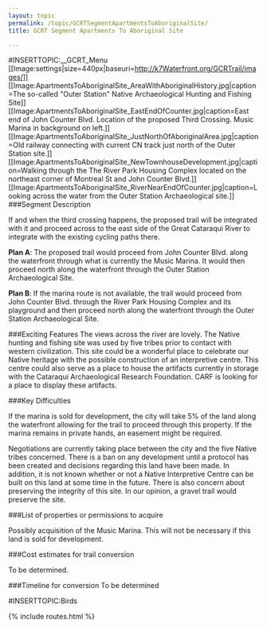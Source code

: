 ```yaml
---
layout: topic
permalink: /topic/GCRTSegmentApartmentsToAboriginalSite/
title: GCRT Segment Apartments To Aboriginal Site

---
```


#INSERTTOPIC:__GCRT_Menu
[[Image:settings|size=440px|baseuri=http://k7Waterfront.org/GCRTrail/images/]]
[[Image:ApartmentsToAboriginalSite_AreaWithAboriginalHistory.jpg|caption=The so-called "Outer Station" Native Archaeological Hunting and Fishing Site]]
[[Image:ApartmentsToAboriginalSite_EastEndOfCounter.jpg|caption=East end of John Counter Blvd.  Location of the proposed Third Crossing.  Music Marina in background on left.]]
[[Image:ApartmentsToAboriginalSite_JustNorthOfAboriginalArea.jpg|caption=Old railway connecting with current CN track just north of the Outer Station site.]]
[[Image:ApartmentsToAboriginalSite_NewTownhouseDevelopment.jpg|caption=Walking through the The River Park Housing Complex located on the northeast corner of Montreal St and John Counter Blvd.]]
[[Image:ApartmentsToAboriginalSite_RiverNearEndOfCounter.jpg|caption=Looking across the water from the Outer Station Archaeological site.]]
###Segment Description

If and when the third crossing happens, the proposed trail will be integrated with it and proceed across to the east side of the Great Cataraqui River to integrate with the existing cycling paths there.

**Plan A**: The proposed trail would proceed from John Counter Blvd. along the waterfront through what is currently the Music Marina.  It would then proceed north along the waterfront through the Outer Station Archaeological Site.

**Plan B**:  If the marina route is not available, the trail would proceed from John Counter Blvd. through the River Park Housing Complex and its playground and then proceed north along the waterfront through the Outer Station Archaeological Site.

###Exciting Features
The views across the river are lovely.
The Native hunting and fishing site was used by five tribes prior to contact with western civilization.
This site could be a wonderful place to celebrate our Native heritage with the possible construction of an interpretive centre.
This centre could also serve as a place to house the artifacts currently in storage with the Cataraqui Archaeological Research Foundation.  CARF is looking for a place to display these artifacts.

###Key Difficulties

If the marina is sold for development, the city will take 5% of the land along the waterfront allowing for the trail to proceed through this property.  If the marina remains in private hands, an easement might be required.

Negotiations are currently taking place between the city and the five Native tribes concerned.  There is a ban on any development until a protocol has been created and decisions regarding this land have been made.  In addition, it is not known whether or not a Native Interpretive Centre can be built on this land at some time in the future. There is also concern about preserving the integrity of this site.  In our opinion, a gravel trail would preserve the site.


###List of properties or permissions to acquire

Possibly acquisition of the Music Marina.  This will not be necessary if this land is sold for development.

###Cost estimates for trail conversion

To be determined.

###Timeline for conversion
To be determined


#INSERTTOPIC:Birds

{% include routes.html %}
